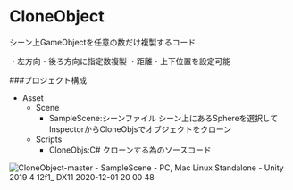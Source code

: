 # CloneObject

シーン上GameObjectを任意の数だけ複製するコード

・左方向・後ろ方向に指定数複製
・距離・上下位置を設定可能

###プロジェクト構成

- Asset  
	- Scene  
		- SampleScene:シーンファイル シーン上にあるSphereを選択してInspectorからCloneObjsでオブジェクトをクローン  
	- Scripts  
		- CloneObjs:C# クローンする為のソースコード  
 
 
![CloneObject-master - SampleScene - PC, Mac   Linux Standalone - Unity 2019 4 12f1_ _DX11_ 2020-12-01 20 00 48](https://user-images.githubusercontent.com/20298043/100732612-4cf24900-3410-11eb-8124-996b5c1be6ba.png)
